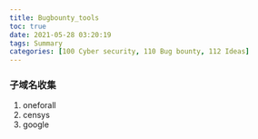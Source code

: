 ```yaml
---
title: Bugbounty_tools
toc: true
date: 2021-05-28 03:20:19
tags: Summary
categories: [100 Cyber security, 110 Bug bounty, 112 Ideas]
---
```




### 子域名收集
1. oneforall
1. censys
1. google
